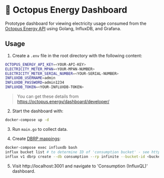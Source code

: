 # 🐙 Octopus Energy Dashboard

Prototype dashboard for viewing electricity usage consumed from the [Octopus Energy API](https://developer.octopus.energy/docs/api/#consumption) using Golang, InfluxDB, and Grafana.

## Usage
1. Create a `.env` file in the root directory with the following content:
```bash
OCTOPUS_ENERGY_API_KEY=<YOUR-API-KEY>
ELECTRICITY_METER_MPAN=<YOUR-MPAN-NUMBER>
ELECTRICITY_METER_SERIAL_NUMBER=<YOUR-SERIAL-NUMBER>
INFLUXDB_USERNAME=admin
INFLUXDB_PASSWORD=admin1234
INFLUXDB_TOKEN=<YOUR-INFLUXDB-TOKEN>
```
> You can get these details from https://octopus.energy/dashboard/developer/

2. Start the dashboard with:
```bash
docker-compose up -d
```

3. Run `main.go` to collect data.

4. Create [DBRP mappings](https://docs.influxdata.com/influxdb/v2.0/query-data/influxql/#map-unmapped-buckets):
```bash
docker-compose exec influxdb bash
influx bucket list # to determine ID of 'consumption bucket' - see https://docs.influxdata.com/influxdb/v2.1/organizations/buckets/view-buckets
influx v1 dbrp create --db consumption --rp infinite --bucket-id <bucket-id> --default
```

5. Visit http://localhost:3001 and navigate to 'Consumption (InfluxQL)' dashboard.